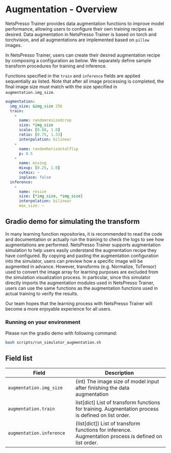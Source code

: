 # Augmentation - Overview

NetsPresso Trainer provides data augmentation functions to improve model performance, allowing users to configure their own training recipes as desired. 
Data augmentation in NetsPresso Trainer is based on torch and torchvision, and all augmentations are implemented based on `pillow` images.

In NetsPresso Trainer, users can create their desired augmentation recipe by composing a configuration as below. We separately define sample transform procedures for training and inference. 

Functions specified in the `train` and `inference` fields are applied sequentially as listed. Note that after all image processing is completed, the final image size must match with the size specified in `augmentation.img_size`.


```yaml
augmentation:
  img_size: &img_size 256
  train:
    - 
      name: randomresizedcrop
      size: *img_size
      scale: [0.08, 1.0]
      ratio: [0.75, 1.33]
      interpolation: bilinear
    - 
      name: randomhorizontalflip
      p: 0.5
    -
      name: mixing
      mixup: [0.25, 1.0]
      cutmix: ~
      inplace: false
  inference:
    - 
      name: resize
      size: [*img_size, *img_size]
      interpolation: bilinear
      max_size: ~

```

## Gradio demo for simulating the transform

In many learning function repositories, it is recommended to read the code and documentation or actually run the training to check the logs to see how augmentations are performed. 
NetsPresso Trainer supports augmentation simulation to help users easily understand the augmentation recipe they have configured. 
By copying and pasting the augmentation configuration into the simulator, users can preview how a specific image will be augmented in advance. However, transforms (e.g. Normalize, ToTensor) used to convert the image array for learning purposes are excluded from the simulation visualization process. 
In particular, since this simulator directly imports the augmentation modules used in NetsPresso Trainer, users can use the same functions as the augmentation functions used in actual training to verify the results.  

Our team hopes that the learning process with NetsPresso Trainer will become a more enjoyable experience for all users. 

### Running on your environment

Please run the gradio demo with following command:

```bash
bash scripts/run_simulator_augmentation.sh
```

## Field list

| Field <img width=200/> | Description |
|---|---|
| `augmentation.img_size` | (int) The image size of model input after finishing the data augmentation |
| `augmentation.train` | list[dict] List of transform functions for training. Augmentation process is defined on list order. |
| `augmentation.inference` | (list[dict]) List of transform functions for inference. Augmentation process is defined on list order. |

